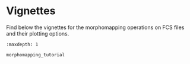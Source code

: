 # Vignettes
 
Find below the vignettes for the morphomapping operations on FCS files and their plotting options.

```{toctree}
:maxdepth: 1

morphomapping_tutorial

```
